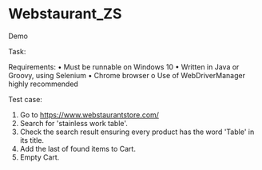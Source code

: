 # Webstaurant_ZS
Demo

Task:

Requirements:
•	Must be runnable on Windows 10
•	Written in Java or Groovy, using Selenium
•	Chrome browser
o	Use of WebDriverManager highly recommended

Test case:
1.	Go to https://www.webstaurantstore.com/
2.	Search for 'stainless work table'.
3.	Check the search result ensuring every product has the word 'Table' in its title.
4.	Add the last of found items to Cart.
5.	Empty Cart.
